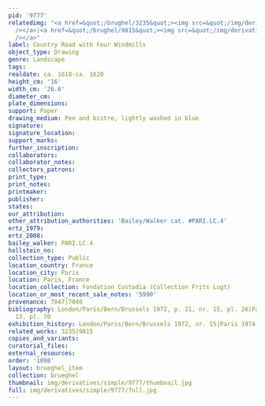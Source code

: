 ```yaml
---
pid: '9777'
relatedimg: "<a href=&quot;/brughel/3235&quot;><img src=&quot;/img/derivatives/simple/3235/thumbnail.jpg&quot;
  /></a>|<a href=&quot;/brughel/9815&quot;><img src=&quot;/img/derivatives/simple/9815/thumbnail.jpg&quot;
  /></a>"
label: Country Road with Four Windmills
object_type: Drawing
genre: Landscape
tags: 
realdate: ca. 1618-ca. 1620
height_cm: '16'
width_cm: '26.6'
diameter_cm: 
plate_dimensions: 
support: Paper
drawing_medium: Pen and bistre, lightly washed in blue
signature: 
signature_location: 
support_marks: 
further_inscription: 
collaborators: 
collaborator_notes: 
collectors_patrons: 
print_type: 
print_notes: 
printmaker: 
publisher: 
states: 
our_attribution: 
other_attribution_authorities: 'Bailey/Walker cat. #PARI.LC.4'
ertz_1979: 
ertz_2008: 
bailey_walker: PARI.LC.4
hollstein_no: 
collection_type: Public
location_country: France
location_city: Paris
location: Paris, France
location_collection: Fondation Custodia (Collection Frits Lugt)
location_or_most_recent_sale_notes: '5990'
provenance: 7047|7048
bibliography: London/Paris/Bern/Brussels 1972, p. 21, nr. 15, pl. 26|Paris 1974, nr.
  13, pl. 70
exhibition_history: London/Paris/Bern/Brussels 1972, nr. 15|Paris 1974, nr. 13
related_works: 3235|9815
copies_and_variants: 
curatorial_files: 
external_resources: 
order: '1098'
layout: brueghel_item
collection: brueghel
thumbnail: img/derivatives/simple/9777/thumbnail.jpg
full: img/derivatives/simple/9777/full.jpg
---
```


